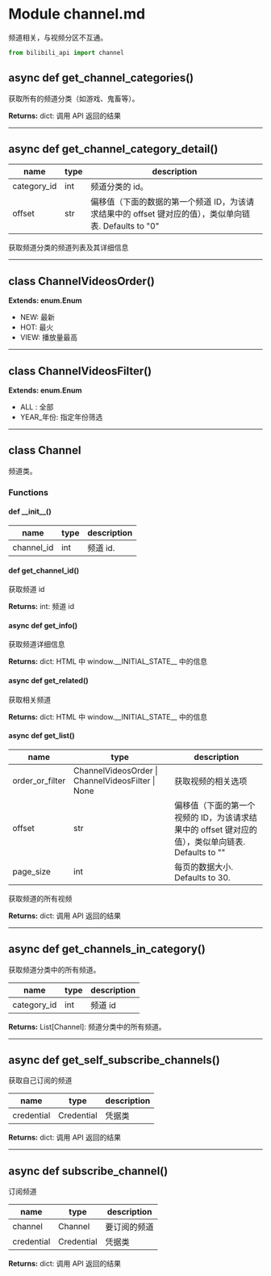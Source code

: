 # Module channel.md

频道相关，与视频分区不互通。

``` python
from bilibili_api import channel
```

## async def get_channel_categories()

获取所有的频道分类（如游戏、鬼畜等）。

**Returns:** dict: 调用 API 返回的结果

---

## async def get_channel_category_detail()

| name | type | description |
| ---- | ---- | ----------- |
| category_id | int | 频道分类的 id。 |
| offset | str | 偏移值（下面的数据的第一个频道 ID，为该请求结果中的 offset 键对应的值），类似单向链表. Defaults to "0" |

获取频道分类的频道列表及其详细信息

---

## class ChannelVideosOrder()

**Extends: enum.Enum**

- NEW: 最新
- HOT: 最火
- VIEW: 播放量最高

---

## class ChannelVideosFilter()

**Extends: enum.Enum**

- ALL     : 全部
- YEAR_年份: 指定年份筛选

---

## class Channel

频道类。

### Functions

#### def \_\_init\_\_()

| name | type | description |
| ---- | ---- | ----------- |
| channel_id | int | 频道 id. |

#### def get_channel_id()

获取频道 id

**Returns:** int: 频道 id

#### async def get_info()

获取频道详细信息

**Returns:** dict: HTML 中 window.\_\_INITIAL_STATE\_\_ 中的信息

#### async def get_related()

获取相关频道

**Returns:** dict: HTML 中 window.\_\_INITIAL_STATE\_\_ 中的信息

#### async def get_list()

| name | type | description |
| ---- | ---- | ----------- |
| order_or_filter | ChannelVideosOrder \| ChannelVideosFilter \| None | 获取视频的相关选项 |
| offset | str | 偏移值（下面的第一个视频的 ID，为该请求结果中的 offset 键对应的值），类似单向链表. Defaults to "" |
| page_size | int | 每页的数据大小. Defaults to 30.  |

获取频道的所有视频

**Returns:** dict: 调用 API 返回的结果

---

## async def get_channels_in_category()

获取频道分类中的所有频道。

| name | type | description |
| ---- | ---- | ----------- |
| category_id | int | 频道 id |

**Returns:** List[Channel]: 频道分类中的所有频道。

---

## async def get_self_subscribe_channels()

获取自己订阅的频道

| name | type | description |
| ---- | ---- | ----------- |
| credential | Credential | 凭据类 |

**Returns:** dict: 调用 API 返回的结果

---

## async def subscribe_channel()

订阅频道

| name | type | description |
| ---- | ---- | ----------- |
| channel | Channel | 要订阅的频道 |
| credential | Credential | 凭据类 |

**Returns:** dict: 调用 API 返回的结果
